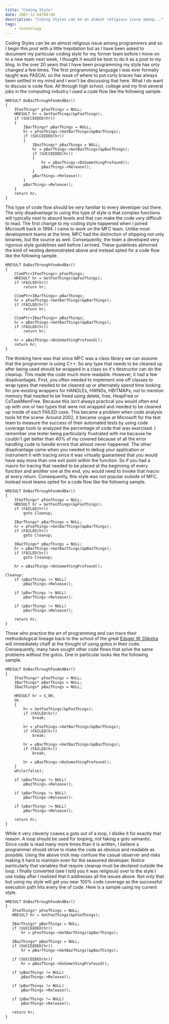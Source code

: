 ```yaml
---
title: "Coding Style"
date: 2007-12-04T00:00
description: "Coding Styles can be an almost religious issue among..."
tags: 
    - technology
---
```


Coding Styles can be an almost religious issue among programmers and so I begin this post with a little trepidation but as I have been asked to document my particular coding style for my former team before I move on to a new team next week, I thought it would be best to do it as a post to my blog. In the over 20 years that I have been programming my style has only changed a few times. The first programming language I was ever formally taught was PASCAL so the issue of where to put curly braces has always been settled in my mind and I won't be discussing that here. What I do want to discuss is code flow. All through high school, college and my first several jobs in the computing industry I used a code flow like the following sample.

```
HRESULT DoBazThroughFooAndBar()
{
    IFooThings* pFooThings = NULL;
    HRESULT hr = GetFooThings(&pFooThings);
    if (SUCCEEDED(hr))
    {
        IBarThings* pBarThings = NULL;
        hr = pFooThings->GetBarThings(&pBarThings);
        if (SUCCEEDED(hr))
        {
            IBazThings* pBazThings = NULL;
            hr = pBarThings->GetBazThings(&pBazThings);
            if (SUCCEEDED(hr))
            {
                hr = pBazThings->DoSomethingProfound();
                pBazThings->Release();
            }
            pBarThings->Release():
        }
        pBarThings->Release();
    }
    return hr;
}
```

This type of code flow should be very familiar to every developer out there. The only disadvantage to using this type of style is that complex functions will typically nest to absurd levels and that can make the code very difficult to read. The first change to my coding style happened when I joined Microsoft back in 1994. I came to work on the MFC team. Unlike most development teams at the time, MFC had the distinction of shipping not only binaries, but the source as well. Consequently, the team a developed very rigorous style guidelines well before I arrived. These guidelines abhorred the kind of nesting demonstrated above and instead opted for a code flow like the following sample.

```
HRESULT DoBazThroughFooAndBar()
{
    CComPtr<IFooThings> pFooThings;
    HRESULT hr = GetFooThings(&pFooThings);
    if (FAILED(hr))
        return hr;
    
    CComPtr<IBarThings> pBarThings;
    hr = pFooThings->GetBarThings(&pBarThings);
    if (FAILED(hr))
        return hr;
    
    CComPtr<IBazThings> pBazThings;
    hr = pBarThings->GetBazThings(&pBazThings);
    if (FAILED(hr))
        return hr;
    
    hr = pBazThings->DoSomethingProfound();
    return hr;
}
```

The thinking here was that since MFC was a class library we can assume that the programmer is using C++. So any type that needs to be cleaned up after being used should be wrapped in a class so it's destructor can do the cleanup. This made the code much more readable. However, it had a few disadvantages. First, you often needed to implement one off classes to wrap types that needed to be cleaned up or alternately spend time looking for pre-existing wrappers for HANDLEs, HWNDs, HBITMAPs, not to mention memory that needed to be freed using delete, free, HeapFree or CoTaskMemFree. Because this isn't always practical you would often end up with one or two types that were not wrapped and needed to be cleaned up inside of each FAILED case. This became a problem when code analysis tools hit the scene. Around 2002, it became vogue at Microsoft for the test team to measure the success of their automated tests by using code coverage tools to analyzed the percentage of code that was exercised. I remember one tester being particularly frustrated with me because he couldn't get better than 40% of my covered because of all the error handling code to handle errors that almost never happened. The other disadvantage came when you needed to debug your application or instrument it with tracing since it was virtually guaranteed that you would have way more than one exit point within the function. So if you had a macro for tracing that needed to be placed at the beginning of every function and another one at the end, you would need to invoke that macro at every return. Consequently, this style was not popular outside of MFC. Instead most teams opted for a code flow like the following sample.

```
HRESULT DoBazThroughFooAndBar()
{
    IFooThings* pFooThings = NULL;
    HRESULT hr = GetFooThings(&pFooThings);
    if (FAILED(hr))
        goto Cleanup;

    IBarThings* pBarThings = NULL;
    hr = pFooThings->GetBarThings(&pBarThings);
    if (FAILED(hr))
        goto Cleanup;

    IBazThings* pBazThings = NULL;
    hr = pBarThings->GetBazThings(&pBazThings);
    if (FAILED(hr))
        goto Cleanup;

    hr = pBazThings->DoSomethingProfound();

Cleanup:
    if (pBazThings != NULL)
        pBazThings->Release();
    
    if (pBarThings != NULL)
        pBarThings->Release():
    
    if (pBarThings != NULL)
        pBarThings->Release();

    return hr;
}
```

Those who practice the art of programming and can trace their methodological lineage back to the school of the great [Edsger W. Dijkstra](http://en.wikipedia.org/wiki/Edsger_W._Dijkstra) will immediately chaff at the thought of using gotos in their code. Consequently, many have sought other code flows that solve the same problems without the gotos. One in particular looks like the following sample.

```
HRESULT DoBazThroughFooAndBar()
{
    IFooThings* pFooThings = NULL;
    IBarThings* pBarThings = NULL;
    IBazThings* pBazThings = NULL;
    
    HRESULT hr = S_OK;
    do
    {
        hr = GetFooThings(&pFooThings);
        if (FAILED(hr))
            break;

        hr = pFooThings->GetBarThings(&pBarThings);
        if (FAILED(hr))
            break;

        hr = pBarThings->GetBazThings(&pBazThings);
        if (FAILED(hr))
            break;

        hr = pBazThings->DoSomethingProfound();
    }
    while(false);
    
    if (pBazThings != NULL)
        pBazThings->Release();

    if (pBarThings != NULL)
        pBarThings->Release():

    if (pBarThings != NULL)
        pBarThings->Release();

    return hr;
}
```

While it very cleverly coaxes a goto out of a loop, I dislike it for exactly that reason. A loop should be used for looping, not faking a goto semantic. Since code is read many more times than it is written, I believe a programmer should strive to make the code as obvious and readable as possible. Using the above trick may confuse the casual observer and risks making it hard to maintain even for the seasoned developer. Notice particularly that variables that require cleanup must be declared outside the loop.
I finally converted (see I told you it was religious) over to the style I use today after I realized that it addresses all the issues above. Not only that but using my style will get you near 100% code coverage as the successful execution path hits every line of code. Here is a sample using my current style.

```
HRESULT DoBazThroughFooAndBar()
{
   IFooThings* pFooThings = NULL;
   HRESULT hr = GetFooThings(&pFooThings);
   
   IBarThings* pBarThings = NULL;
   if (SUCCEEDED(hr))
       hr = pFooThings->GetBarThings(&pBarThings);

   IBazThings* pBazThings = NULL;
   if (SUCCEEDED(hr))
       hr = pBarThings->GetBazThings(&pBazThings);

   if (SUCCEEDED(hr))
       hr = pBazThings->DoSomethingProfound();

   if (pBazThings != NULL)
       pBazThings->Release();

   if (pBarThings != NULL)
       pBarThings->Release();

   if (pBarThings != NULL)
       pBarThings->Release();
       
   return hr;
}
```
